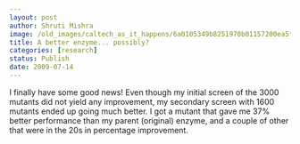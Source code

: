```yaml
---
layout: post
author: Shruti Mishra
image: /old_images/caltech_as_it_happens/6a0105349b8251970b01157200ea5f970b.png
title: A better enzyme... possibly?
categories: [research]
status: Publish
date: 2009-07-14
---
```



I finally have some good news! Even though my initial screen of the 3000 mutants did not yield any improvement, my secondary screen with 1600 mutants ended up going much better. I got a mutant that gave me 37% better performance than my parent (original) enzyme, and a couple of other that were in the 20s in percentage improvement.

